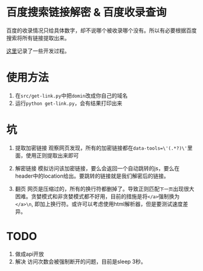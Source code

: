# 百度搜索链接解密 & 百度收录查询 

百度的收录情况只给具体数字，却不说哪个被收录哪个没有。所以有必要根据百度搜索将所有链接提取出来。

[这里](https://blog.stackoverflow.club/article/baidu-search-link/)记录了一些开发过程。

# 使用方法

1. 在`src/get-link.py`中把`domin`改成你自己的域名
2. 运行`python get-link.py`，会有结果打印出来

# 坑

1. 提取加密链接
观察网页发现，所有的加密链接都在`data-tools=\'(.*?)\'`里面，使用正则提取出来即可

2. 解密链接
模拟访问该加密链接，要么会返回一个自动跳转的js，要么在header中的location给出。要跳转的链接就是我们解密后的链接。

3. 翻页
网页是压缩过的，所有的换行符都删掉了。导致正则匹配`下一页`出现很大困难。贪婪模式和非贪婪模式都不好用，目前的措施是将`</a>`强制换为`</a>\n`, 即加上换行符。或许可以考虑使用html解析器，但是要测试速度差异。

# TODO
1. 做成api开放
2. 解决 访问次数会被强制断开的问题，目前是sleep 3秒。


